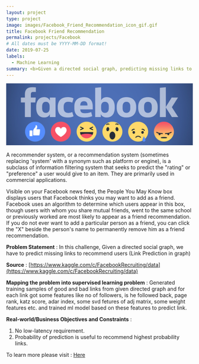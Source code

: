 ```yaml
---
layout: project
type: project
image: images/Facebook_Friend_Recommendation_icon_gif.gif
title: Facebook Friend Recommendation
permalink: projects/Facebook
# All dates must be YYYY-MM-DD format!
date: 2019-07-25
labels:
  - Machine Learning
summary: <b>Given a directed social graph, predicting missing links to recommend users.</b>
---
```


<img class="ui image" src="../images/Facebook_Friend_Recommendation_Banner.png">

A recommender system, or a recommendation system (sometimes replacing 'system' with a synonym such as platform or engine), is a subclass of information filtering system that seeks to predict the "rating" or "preference" a user would give to an item. They are primarily used in commercial applications.

Visible on your Facebook news feed, the People You May Know box displays users that Facebook thinks you may want to add as a friend. Facebook uses an algorithm to determine which users appear in this box, though users with whom you share mutual friends, went to the same school or previously worked are most likely to appear as a friend recommendation. If you do not ever want to add a particular person as a friend, you can click the "X" beside the person's name to permanently remove him as a friend recommendation.

<b>Problem Statement</b> : In this challenge, Given a directed social graph, we have to predict missing links to recommend users (Link Prediction in graph)

<b>Source</b> : [https://www.kaggle.com/c/FacebookRecruiting/data](https://www.kaggle.com/c/FacebookRecruiting/data)

<b>Mapping the problem into supervised learning problem</b> : Generated training samples of good and bad links from given directed graph and for each link got some features like no of followers, is he followed back, page rank, katz score, adar index, some svd fetures of adj matrix, some weight features etc. and trained ml model based on these features to predict link.

<b>Real-world/Business Objectives and Constraints</b> : 
1. No low-latency requirement.
2. Probability of prediction is useful to recommend highest probability links.

To learn more please visit : [Here](https://github.com/Souravban/Facebook-Friend-Recommendation)
